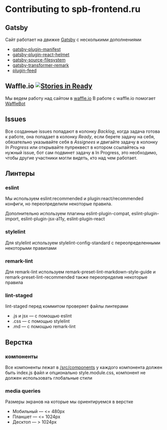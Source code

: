 # Contributing to spb-frontend.ru

## Gatsby
Сайт работает на движке [Gatsby](https://www.gatsbyjs.org/)
с несколькими дополнениями
- [gatsby-plugin-manifest](https://www.npmjs.com/package/gatsby-plugin-manifest)
- [gatsby-plugin-react-helmet](https://www.npmjs.com/package/gatsby-plugin-react-helmet)
- [gatsby-source-filesystem](https://www.npmjs.com/package/gatsby-source-filesystem)
- [gatsby-transformer-remark](https://www.npmjs.com/package/gatsby-transformer-remark)
- [plugin-feed](https://github.com/spb-frontend/spb-frontend.ru/tree/master/plugins/plugin-feed)

## Waffle.io [![Stories in Ready](https://badge.waffle.io/spb-frontend/spb-frontend.ru.svg?label=ready&title=Ready)](http://waffle.io/spb-frontend/spb-frontend.ru)

Мы ведем работу над сайтом в [waffle.io](http://waffle.io/spb-frontend/spb-frontend.ru)
В работе с waffle.io помогает [WaffleBot](https://help.waffle.io/wafflebot-basics/getting-started-with-the-wafflebot/how-to-use-the-wafflebot)

## Issues
Все созданные issues попадают в колонку *Backlog*,
когда задача готова к работе, она попадает в колонку *Ready*,
если берете задачу на себя, обязательно указывайте себя в *Assignees*
и двигайте задачу в колонку *In Progress*
или открывайте пулреквест в котором ссылайтесь на нужный issue, бот сам подвинет
задачу в In Progress, это необходимо, чтобы другие участники могли видеть,
кто над чем работает.

## Линтеры
### eslint
Мы используем eslint:recommended и plugin:react/recommended конфиги, но
переопределили некоторые правила.

Дополнительно используем плагины eslint-plugin-compat, eslint-plugin-import,
eslint-plugin-jsx-a11y, eslint-plugin-react

### stylelint
Для stylelint используем stylelint-config-standard c переопределенными
некоторыми правилами

### remark-lint
Для remark-lint используем remark-preset-lint-markdown-style-guide и
remark-preset-lint-recommended также переопределив некоторые правила

### lint-staged
lint-staged перед коммитом проверяет файлы линтерами
- .js и jsx — с помощью eslint
- .css — с помощью stylelint
- .md — с помощью remark-lint

## Верстка
### компоненты
Все компоненты лежат в [/src/components](/src/components) у каждого компонента
должен быть index.js файл и опционально style.module.css, компонент не должен
использовать глобальные стили

### media queries
Размеры экранов на которые мы ориентируемся в верстке
- Мобильный — <= 480px
- Планшет — <= 1024px
- Десктоп — > 1024px

